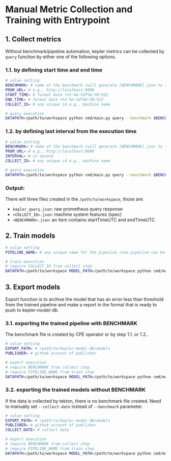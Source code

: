 # Manual Metric Collection and Training with Entrypoint

## 1. Collect metrics
Without benchmark/pipeline automation, kepler metrics can be collected by `query` function by either one of the following options.
### 1.1. by defining start time and end time

```bash
# value setting
BENCHMARK= # name of the benchmark (will generate [BENCHMARK].json to save start and end time for reference)
PROM_URL= # e.g., http://localhost:9090
START_TIME= # format date +%Y-%m-%dT%H:%M:%SZ
END_TIME= # format date +%Y-%m-%dT%H:%M:%SZ
COLLECT_ID= # any unique id e.g., machine name

# query execution
DATAPATH=/path/to/workspace python cmd/main.py query --benchmark $BENCHMARK --server $PROM_URL --output kepler_query --start-time $START_TIME --end-time $END_TIME --id $COLLECT_ID
```

### 1.2. by defining last interval from the execution time

```bash
# value setting
BENCHMARK= # name of the benchmark (will generate [BENCHMARK].json to save start and end time for reference)
PROM_URL= # e.g., http://localhost:9090
INTERVAL= # in second
COLLECT_ID= # any unique id e.g., machine name

# query execution
DATAPATH=/path/to/workspace python cmd/main.py query --benchmark $BENCHMARK --server $PROM_URL --output kepler_query --interval $INTERVAL --id $COLLECT_ID
```

### Output:
There will three files created in the `/path/to/workspace`, those are:
- `kepler_query.json`: raw prometheus query response
- `<COLLECT_ID>.json`: machine system features (spec)
- `<BENCHMARK>.json`: an item contains startTimeUTC and endTimeUTC

## 2. Train models

```bash
# value setting
PIPELINE_NAME= # any unique name for the pipeline (one pipeline can be accumulated by multiple COLLECT_ID)

# train execution
# require COLLECT_ID from collect step
DATAPATH=/path/to/workspace MODEL_PATH=/path/to/workspace python cmd/main.py train --pipeline-name $PIPELINE_NAME --input kepler_query --id $COLLECT_ID
```

## 3. Export models
Export function is to archive the model that has an error less than threshold from the trained pipeline and make a report in the format that is ready to push to kepler-model-db.

### 3.1. exporting the trained pipeline with BENCHMARK

The benchmark file is created by CPE operator or by step 1.1. or 1.2..

```bash
# value setting
EXPORT_PATH= # /path/to/kepler-model-db/models
PUBLISHER= # github account of publisher

# export execution
# require BENCHMARK from collect step
# require PIPELINE_NAME from train step
DATAPATH=/path/to/workspace MODEL_PATH=/path/to/workspace python cmd/main.py export --benchmark $BENCHMARK --pipeline-name $PIPELINE_NAME -o $EXPORT_PATH --publisher $PUBLISHER --zip=true 
```

### 3.2. exporting the trained models without BENCHMARK

If the data is collected by tekton, there is no benchmark file created. Need to manually set `--collect-date` instead of `--benchmark` parameter.

```bash
# value setting
EXPORT_PATH= # /path/to/kepler-model-db/models
PUBLISHER= # github account of publisher
COLLECT_DATE= # collect date

# export execution
# require BENCHMARK from collect step
# require PIPELINE_NAME from train step
DATAPATH=/path/to/workspace MODEL_PATH=/path/to/workspace python cmd/main.py export --pipeline-name $PIPELINE_NAME -o $EXPORT_PATH --publisher $PUBLISHER --zip=true --collect-date $COLLECT_DATE
```

